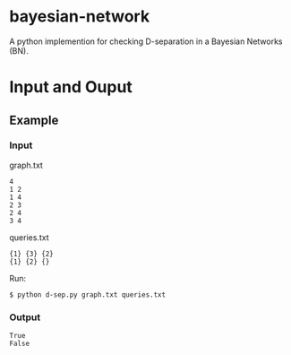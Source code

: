 # bayesian-network
A python implemention for checking D-separation in a Bayesian Networks (BN).

# Input and Ouput
## Example
### Input
graph.txt
```
4
1 2
1 4
2 3
2 4
3 4
```
queries.txt
```
{1} {3} {2}
{1} {2} {}
```
Run:
```
$ python d-sep.py graph.txt queries.txt
```

### Output
```
True
False
```
